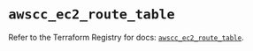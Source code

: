 # `awscc_ec2_route_table`

Refer to the Terraform Registry for docs: [`awscc_ec2_route_table`](https://registry.terraform.io/providers/hashicorp/awscc/0.70.0/docs/resources/ec2_route_table).

